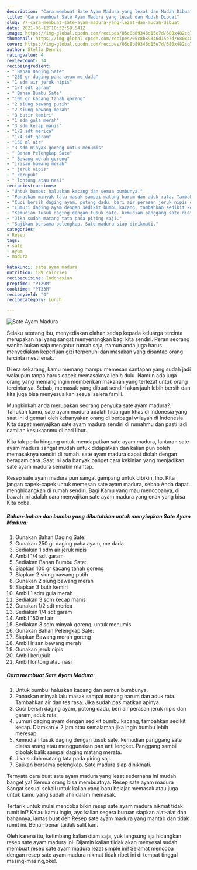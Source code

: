 ```yaml
---
description: "Cara membuat Sate Ayam Madura yang lezat dan Mudah Dibuat"
title: "Cara membuat Sate Ayam Madura yang lezat dan Mudah Dibuat"
slug: 77-cara-membuat-sate-ayam-madura-yang-lezat-dan-mudah-dibuat
date: 2021-06-12T10:32:58.541Z
image: https://img-global.cpcdn.com/recipes/05c8b89346d15e7d/680x482cq70/sate-ayam-madura-foto-resep-utama.jpg
thumbnail: https://img-global.cpcdn.com/recipes/05c8b89346d15e7d/680x482cq70/sate-ayam-madura-foto-resep-utama.jpg
cover: https://img-global.cpcdn.com/recipes/05c8b89346d15e7d/680x482cq70/sate-ayam-madura-foto-resep-utama.jpg
author: Stella Dennis
ratingvalue: 4
reviewcount: 14
recipeingredient:
- " Bahan Daging Sate"
- "250 gr daging paha ayam me dada"
- "1 sdm air jeruk nipis"
- "1/4 sdt garam"
- " Bahan Bumbu Sate"
- "100 gr kacang tanah goreng"
- "2 siung bawang putih"
- "2 siung bawang merah"
- "3 butir kemiri"
- "1 sdm gula merah"
- "3 sdm kecap manis"
- "1/2 sdt merica"
- "1/4 sdt garam"
- "150 ml air"
- "3 sdm minyak goreng untuk menumis"
- " Bahan Pelengkap Sate"
- " Bawang merah goreng"
- "irisan bawang merah"
- " jeruk nipis"
- " kerupuk"
- " lontong atau nasi"
recipeinstructions:
- "Untuk bumbu: haluskan kacang dan semua bumbunya."
- "Panaskan minyak lalu masak sampai matang harum dan aduk rata. Tambahkan air dan tes rasa. Jika sudah pas matikan apinya."
- "Cuci bersih daging ayam, potong dadu, beri air perasan jeruk nipis dan garam, aduk rata."
- "Lumuri daging ayam dengan sedikit bumbu kacang, tambahkan sedikit kecap. Diamkan ± 2 jam atau semalaman jika ingin bumbu lebih meresap."
- "Kemudian tusuk daging dengan tusuk sate. kemudian panggang sate diatas arang atau menggunakan pan anti lengket. Panggang sambil dibolak balik sampai daging matang merata."
- "Jika sudah matang tata pada piring saji."
- "Sajikan bersama pelengkap. Sate madura siap dinikmati."
categories:
- Resep
tags:
- sate
- ayam
- madura

katakunci: sate ayam madura 
nutrition: 189 calories
recipecuisine: Indonesian
preptime: "PT29M"
cooktime: "PT33M"
recipeyield: "4"
recipecategory: Lunch

---
```



![Sate Ayam Madura](https://img-global.cpcdn.com/recipes/05c8b89346d15e7d/680x482cq70/sate-ayam-madura-foto-resep-utama.jpg)

Selaku seorang ibu, menyediakan olahan sedap kepada keluarga tercinta merupakan hal yang sangat menyenangkan bagi kita sendiri. Peran seorang  wanita bukan saja mengatur rumah saja, namun anda juga harus menyediakan keperluan gizi terpenuhi dan masakan yang disantap orang tercinta mesti enak.

Di era  sekarang, kamu memang mampu memesan santapan yang sudah jadi walaupun tanpa harus capek memasaknya lebih dulu. Namun ada juga orang yang memang ingin memberikan makanan yang terlezat untuk orang tercintanya. Sebab, memasak yang dibuat sendiri akan jauh lebih bersih dan kita juga bisa menyesuaikan sesuai selera famili. 



Mungkinkah anda merupakan seorang penyuka sate ayam madura?. Tahukah kamu, sate ayam madura adalah hidangan khas di Indonesia yang saat ini digemari oleh kebanyakan orang di berbagai wilayah di Indonesia. Kita dapat menyajikan sate ayam madura sendiri di rumahmu dan pasti jadi camilan kesukaanmu di hari libur.

Kita tak perlu bingung untuk mendapatkan sate ayam madura, lantaran sate ayam madura sangat mudah untuk didapatkan dan kalian pun boleh memasaknya sendiri di rumah. sate ayam madura dapat diolah dengan beragam cara. Saat ini ada banyak banget cara kekinian yang menjadikan sate ayam madura semakin mantap.

Resep sate ayam madura pun sangat gampang untuk dibikin, lho. Kita jangan capek-capek untuk memesan sate ayam madura, sebab Anda dapat menghidangkan di rumah sendiri. Bagi Kamu yang mau mencobanya, di bawah ini adalah cara menyajikan sate ayam madura yang enak yang bisa Kita coba.

<!--inarticleads1-->

##### Bahan-bahan dan bumbu yang dibutuhkan untuk menyiapkan Sate Ayam Madura:

1. Gunakan  Bahan Daging Sate:
1. Gunakan 250 gr daging paha ayam, me dada
1. Sediakan 1 sdm air jeruk nipis
1. Ambil 1/4 sdt garam
1. Sediakan  Bahan Bumbu Sate:
1. Siapkan 100 gr kacang tanah goreng
1. Siapkan 2 siung bawang putih
1. Gunakan 2 siung bawang merah
1. Siapkan 3 butir kemiri
1. Ambil 1 sdm gula merah
1. Sediakan 3 sdm kecap manis
1. Gunakan 1/2 sdt merica
1. Sediakan 1/4 sdt garam
1. Ambil 150 ml air
1. Sediakan 3 sdm minyak goreng, untuk menumis
1. Gunakan  Bahan Pelengkap Sate:
1. Siapkan  Bawang merah goreng
1. Ambil irisan bawang merah
1. Gunakan  jeruk nipis
1. Ambil  kerupuk
1. Ambil  lontong atau nasi




<!--inarticleads2-->

##### Cara membuat Sate Ayam Madura:

1. Untuk bumbu: haluskan kacang dan semua bumbunya.
1. Panaskan minyak lalu masak sampai matang harum dan aduk rata. Tambahkan air dan tes rasa. Jika sudah pas matikan apinya.
1. Cuci bersih daging ayam, potong dadu, beri air perasan jeruk nipis dan garam, aduk rata.
1. Lumuri daging ayam dengan sedikit bumbu kacang, tambahkan sedikit kecap. Diamkan ± 2 jam atau semalaman jika ingin bumbu lebih meresap.
1. Kemudian tusuk daging dengan tusuk sate. kemudian panggang sate diatas arang atau menggunakan pan anti lengket. Panggang sambil dibolak balik sampai daging matang merata.
1. Jika sudah matang tata pada piring saji.
1. Sajikan bersama pelengkap. Sate madura siap dinikmati.




Ternyata cara buat sate ayam madura yang lezat sederhana ini mudah banget ya! Semua orang bisa membuatnya. Resep sate ayam madura Sangat sesuai sekali untuk kalian yang baru belajar memasak atau juga untuk kamu yang sudah ahli dalam memasak.

Tertarik untuk mulai mencoba bikin resep sate ayam madura nikmat tidak rumit ini? Kalau kamu ingin, ayo kalian segera buruan siapkan alat-alat dan bahannya, lantas buat deh Resep sate ayam madura yang mantab dan tidak rumit ini. Benar-benar taidak sulit kan. 

Oleh karena itu, ketimbang kalian diam saja, yuk langsung aja hidangkan resep sate ayam madura ini. Dijamin kalian tiidak akan menyesal sudah membuat resep sate ayam madura lezat simple ini! Selamat mencoba dengan resep sate ayam madura nikmat tidak ribet ini di tempat tinggal masing-masing,oke!.

